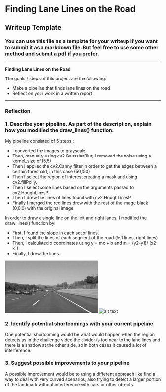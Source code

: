 # **Finding Lane Lines on the Road** 

## Writeup Template

### You can use this file as a template for your writeup if you want to submit it as a markdown file. But feel free to use some other method and submit a pdf if you prefer.

---

**Finding Lane Lines on the Road**

The goals / steps of this project are the following:
* Make a pipeline that finds lane lines on the road
* Reflect on your work in a written report


[//]: # (Image References)

[image1]: ./examples/grayscale.jpg "Grayscale"
[image2]: ./examples/image_with_lines.jpg "Image with lines"

---

### Reflection

### 1. Describe your pipeline. As part of the description, explain how you modified the draw_lines() function.

My pipeline consisted of 5 steps.:

* I converted the images to grayscale.
* Then, manually using cv2.GaussianBlur, I removed the noise using a kernel_size of (5,5)
* Then I applied the cv2.Canny filter in order to get the edges between a certain threshold, in this case (50,150)
* Then I select the region of interest creating a mask and using cv2.fillPolly.
* Then I select some lines based on the arguments passed to cv2.HoughLinesP
* Then I drew the lines of lines found with cv2.HoughLinesP
* Finally I merged the red lines drew with the rest of the image black (0,0,0) with the original image

In order to draw a single line on the left and right lanes, I modified the draw_lines() function by:

* First, I found the slope in each set of lines.
* Then, I split the lines of each segment of the road (left lines, right lines)
* Then, I calculated x coordinates using y = mx + b and m = (y2-y1)/ (x2-x1)
* Finally, I drew the lines.

![alt text][image1]
![alt text][image2]


### 2. Identify potential shortcomings with your current pipeline

One potential shortcoming would be what would happen when the region detects as in the challenge video the divider is too near to the 
lane lines and there is a shadow at the other side, so in both cases it caused a lot of interference.


### 3. Suggest possible improvements to your pipeline

A possible improvement would be to using a different approach like find a way to deal with very curved scenarios, also trying to detect 
a larger portion of the landmark without interference with cars or other objects. 
